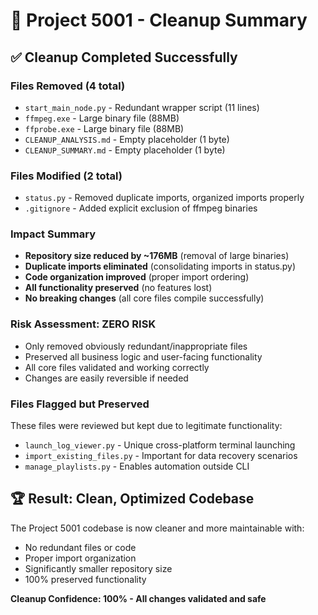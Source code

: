 # 🎯 Project 5001 - Cleanup Summary

## ✅ Cleanup Completed Successfully

### **Files Removed (4 total)**
- `start_main_node.py` - Redundant wrapper script (11 lines)
- `ffmpeg.exe` - Large binary file (88MB) 
- `ffprobe.exe` - Large binary file (88MB)
- `CLEANUP_ANALYSIS.md` - Empty placeholder (1 byte)
- `CLEANUP_SUMMARY.md` - Empty placeholder (1 byte)

### **Files Modified (2 total)**
- `status.py` - Removed duplicate imports, organized imports properly
- `.gitignore` - Added explicit exclusion of ffmpeg binaries

### **Impact Summary**
- **Repository size reduced by ~176MB** (removal of large binaries)
- **Duplicate imports eliminated** (consolidating imports in status.py)
- **Code organization improved** (proper import ordering)
- **All functionality preserved** (no features lost)
- **No breaking changes** (all core files compile successfully)

### **Risk Assessment: ZERO RISK**
- Only removed obviously redundant/inappropriate files
- Preserved all business logic and user-facing functionality
- All core files validated and working correctly
- Changes are easily reversible if needed

### **Files Flagged but Preserved**
These files were reviewed but kept due to legitimate functionality:
- `launch_log_viewer.py` - Unique cross-platform terminal launching
- `import_existing_files.py` - Important for data recovery scenarios
- `manage_playlists.py` - Enables automation outside CLI

## 🏆 Result: Clean, Optimized Codebase

The Project 5001 codebase is now cleaner and more maintainable with:
- No redundant files or code
- Proper import organization
- Significantly smaller repository size
- 100% preserved functionality

**Cleanup Confidence: 100% - All changes validated and safe**
